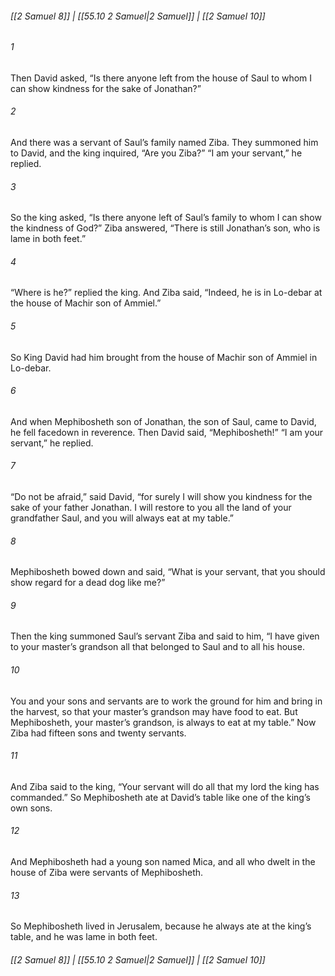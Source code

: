 
###### [[2 Samuel 8]] | [[55.10 2 Samuel|2 Samuel]] | [[2 Samuel 10]]

###### 1
Then David asked, “Is there anyone left from the house of Saul to whom I can show kindness for the sake of Jonathan?”
###### 2
And there was a servant of Saul’s family named Ziba. They summoned him to David, and the king inquired, “Are you Ziba?” “I am your servant,” he replied.
###### 3
So the king asked, “Is there anyone left of Saul’s family to whom I can show the kindness of God?” Ziba answered, “There is still Jonathan’s son, who is lame in both feet.”
###### 4
“Where is he?” replied the king. And Ziba said, “Indeed, he is in Lo-debar at the house of Machir son of Ammiel.”
###### 5
So King David had him brought from the house of Machir son of Ammiel in Lo-debar.
###### 6
And when Mephibosheth son of Jonathan, the son of Saul, came to David, he fell facedown in reverence. Then David said, “Mephibosheth!” “I am your servant,” he replied.
###### 7
“Do not be afraid,” said David, “for surely I will show you kindness for the sake of your father Jonathan. I will restore to you all the land of your grandfather Saul, and you will always eat at my table.”
###### 8
Mephibosheth bowed down and said, “What is your servant, that you should show regard for a dead dog like me?”
###### 9
Then the king summoned Saul’s servant Ziba and said to him, “I have given to your master’s grandson all that belonged to Saul and to all his house.
###### 10
You and your sons and servants are to work the ground for him and bring in the harvest, so that your master’s grandson may have food to eat. But Mephibosheth, your master’s grandson, is always to eat at my table.” Now Ziba had fifteen sons and twenty servants.
###### 11
And Ziba said to the king, “Your servant will do all that my lord the king has commanded.” So Mephibosheth ate at David’s table like one of the king’s own sons.
###### 12
And Mephibosheth had a young son named Mica, and all who dwelt in the house of Ziba were servants of Mephibosheth.
###### 13
So Mephibosheth lived in Jerusalem, because he always ate at the king’s table, and he was lame in both feet.

###### [[2 Samuel 8]] | [[55.10 2 Samuel|2 Samuel]] | [[2 Samuel 10]]
